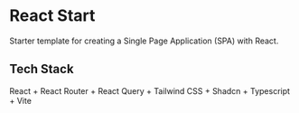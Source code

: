 # React Start

Starter template for creating a Single Page Application (SPA) with React.

## Tech Stack

React + React Router + React Query + Tailwind CSS + Shadcn + Typescript + Vite

